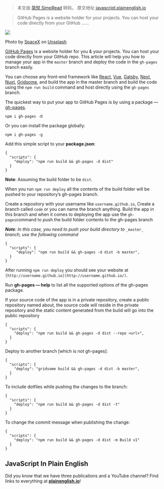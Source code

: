 > 本文由 [简悦 SimpRead](http://ksria.com/simpread/) 转码， 原文地址 [javascript.plainenglish.io](https://javascript.plainenglish.io/deploying-any-app-to-github-pages-1e8e946bf890)

> GitHub Pages is a website holder for your projects. You can host your code directly from your GitHub ......

![](https://miro.medium.com/max/700/1*kC-xl8XOmmaDm_GUI-eChw.jpeg)

Photo by [SpaceX](https://unsplash.com/@spacex?utm_source=unsplash&utm_medium=referral&utm_content=creditCopyText) on [Unsplash](https://unsplash.com/s/photos/nasa?utm_source=unsplash&utm_medium=referral&utm_content=creditCopyText)

[GitHub Pages](https://pages.github.com/) is a website holder for you & your projects. You can host your code directly from your GitHub repo. This article will help you how to manage your app in the `master` branch and deploy the code in the `gh-pages` branch easily.

You can choose any front-end framework like [React](https://reactjs.org/), [Vue](https://vuejs.org/), [Gatsby](http://gatsbyjs.com/), [Next](https://nextjs.org/), [Nuxt](https://nuxtjs.org/), [Gridsome](https://gridsome.org/), and build the app in the master branch and build the code using the `npm run build` command and host directly using the `gh-pages` branch.

The quickest way to put your app to GitHub Pages is by using a package — [gh-pages](https://github.com/tschaub/gh-pages).

```
npm i gh-pages -D
```

Or you can install the package globally:

```
npm i gh-pages -g
```

Add this simple script to your **package.json**:

```
{
  "scripts": {
    "deploy": "npm run build && gh-pages -d dist"
  }
}
```

**Note**: Assuming the build folder to be `dist`.

When you run `npm run deploy` all the contents of the build folder will be pushed to your repository’s gh-pages branch.

Create a repository with your username like `username.github.io`, Create a branch called `code` or you can name the branch anything. Build the app in this branch and when it comes to deploying the app use the `gh-pages`command to push the build folder contents to the gh-pages branch

**_Note_**_: In this case, you need to push your build directory to_ `_master_` _branch, use the following command_

```
{
  "scripts": {
     "deploy": "npm run build && gh-pages -d dist -b master",
  }
}
```

After running `npm run deploy` you should see your website at `[http://username.github.io](http://username.github.io/)`.

Run **gh-pages — help** to list all the supported options of the gh-pages package.

If your source code of the app is in a private repository, create a public repository named about, the source code will reside in the private repository and the static content generated from the build will go into the public repository

```
{
  "scripts": {
    "deploy": "npm run build && gh-pages -d dist --repo <url>",
  }
}
```

Deploy to another branch [which is not gh-pages]:

```
{
  "scripts": {
    "deploy": "gridsome build && gh-pages -d dist -b master",
  }
}
```

To include dotfiles while pushing the changes to the branch:

```
{
  "scripts": {
    "deploy": "npm run build && gh-pages -d dist -t"
  }
}
```

To change the commit message when publishing the change:

```
{
  "scripts": {
    "deploy": "npm run build && gh-pages -d dist -m Build v1"
  }
}
```

JavaScript In Plain English
---------------------------

Did you know that we have three publications and a YouTube channel? Find links to everything at [**plainenglish.io**](https://plainenglish.io/)!